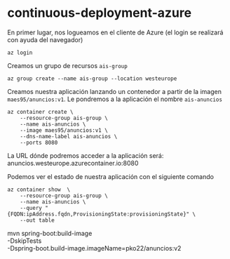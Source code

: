 # continuous-deployment-azure

En primer lugar, nos logueamos en el cliente de Azure (el login se realizará con ayuda del navegador) 
```
az login
```

Creamos un grupo de recursos `ais-group`
```
az group create --name ais-group --location westeurope
```

Creamos nuestra aplicación lanzando un contenedor a partir de la imagen `maes95/anuncios:v1`. Le pondremos a la aplicación el nombre `ais-anuncios`

```
az container create \
    --resource-group ais-group \
    --name ais-anuncios \
    --image maes95/anuncios:v1 \
    --dns-name-label ais-anuncios \
    --ports 8080
```

La URL dónde podremos acceder a la aplicación será: anuncios.westeurope.azurecontainer.io:8080

Podemos ver el estado de nuestra aplicación con el siguiente comando
```
az container show  \
    --resource-group ais-group \
    --name ais-anuncios \
    --query "{FQDN:ipAddress.fqdn,ProvisioningState:provisioningState}" \
    --out table
```

mvn spring-boot:build-image \
    -DskipTests \
    -Dspring-boot.build-image.imageName=pko22/anuncios:v2